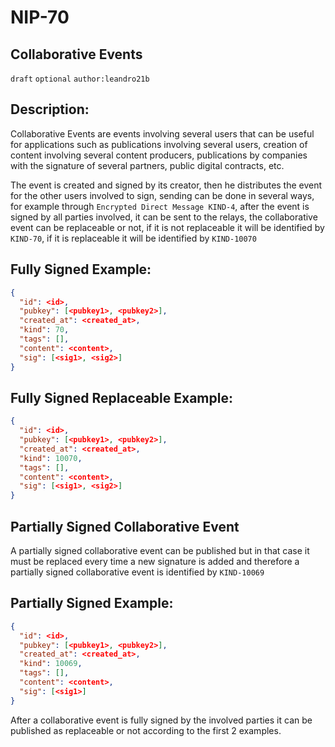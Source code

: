 NIP-70
======

Collaborative Events
--------------------

`draft` `optional` `author:leandro21b`

## Description:

Collaborative Events are events involving several users that can be useful for applications such as publications involving several users, creation of content involving several content producers, publications by companies with the signature of several partners, public digital contracts, etc.

The event is created and signed by its creator, then he distributes the event for the other users involved to sign, sending can be done in several ways, for example through `Encrypted Direct Message KIND-4`, after the event is signed by all parties involved, it can be sent to the relays, the collaborative event can be replaceable or not, if it is not replaceable it will be identified by `KIND-70`, if it is replaceable it will be identified by `KIND-10070`

## Fully Signed Example:

```json
{
  "id": <id>,
  "pubkey": [<pubkey1>, <pubkey2>],
  "created_at": <created_at>,
  "kind": 70,
  "tags": [],
  "content": <content>,
  "sig": [<sig1>, <sig2>]
}
```

## Fully Signed Replaceable Example:

```json
{
  "id": <id>,
  "pubkey": [<pubkey1>, <pubkey2>],
  "created_at": <created_at>,
  "kind": 10070,
  "tags": [],
  "content": <content>,
  "sig": [<sig1>, <sig2>]
}
```

## Partially Signed Collaborative Event

A partially signed collaborative event can be published but in that case it must be replaced every time a new signature is added and therefore a partially signed collaborative event is identified by `KIND-10069`

## Partially Signed Example:

```json
{
  "id": <id>,
  "pubkey": [<pubkey1>, <pubkey2>],
  "created_at": <created_at>,
  "kind": 10069,
  "tags": [],
  "content": <content>,
  "sig": [<sig1>]
}
```

After a collaborative event is fully signed by the involved parties it can be published as replaceable or not according to the first 2 examples.
